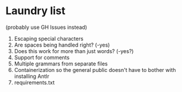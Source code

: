 # Laundry list
(probably use GH Issues instead)

1. Escaping special characters
2. Are spaces being handled right? (-yes)
3. Does this work for more than just words? (-yes?)
4. Support for comments
5. Multiple grammars from separate files
6. Containerization so the general public doesn't have to bother with installing Antlr
7. requirements.txt

